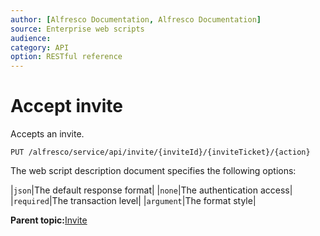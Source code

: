 ```yaml
---
author: [Alfresco Documentation, Alfresco Documentation]
source: Enterprise web scripts
audience: 
category: API
option: RESTful reference
---
```


# Accept invite

Accepts an invite.

`PUT /alfresco/service/api/invite/{inviteId}/{inviteTicket}/{action}`

The web script description document specifies the following options:

|`json`|The default response format|
|`none`|The authentication access|
|`required`|The transaction level|
|`argument`|The format style|

**Parent topic:**[Invite](../references/RESTful-Invite.md)

